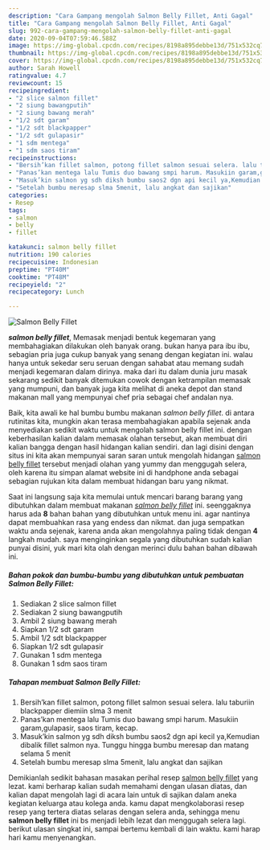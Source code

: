 ```yaml
---
description: "Cara Gampang mengolah Salmon Belly Fillet, Anti Gagal"
title: "Cara Gampang mengolah Salmon Belly Fillet, Anti Gagal"
slug: 992-cara-gampang-mengolah-salmon-belly-fillet-anti-gagal
date: 2020-09-04T07:59:46.588Z
image: https://img-global.cpcdn.com/recipes/8198a895debbe13d/751x532cq70/salmon-belly-fillet-foto-resep-utama.jpg
thumbnail: https://img-global.cpcdn.com/recipes/8198a895debbe13d/751x532cq70/salmon-belly-fillet-foto-resep-utama.jpg
cover: https://img-global.cpcdn.com/recipes/8198a895debbe13d/751x532cq70/salmon-belly-fillet-foto-resep-utama.jpg
author: Sarah Howell
ratingvalue: 4.7
reviewcount: 15
recipeingredient:
- "2 slice salmon fillet"
- "2 siung bawangputih"
- "2 siung bawang merah"
- "1/2 sdt garam"
- "1/2 sdt blackpapper"
- "1/2 sdt gulapasir"
- "1 sdm mentega"
- "1 sdm saos tiram"
recipeinstructions:
- "Bersih’kan fillet salmon, potong fillet salmon sesuai selera. lalu taburiin blackpapper diemiin slma 3 menit"
- "Panas’kan mentega lalu Tumis duo bawang smpi harum. Masukiin garam,gulapasir, saos tiram, kecap."
- "Masuk’kin salmon yg sdh diksh bumbu saos2 dgn api kecil ya,Kemudian dibalik fillet salmon nya. Tunggu hingga bumbu meresap dan matang selama 5 menit"
- "Setelah bumbu meresap slma 5menit, lalu angkat dan sajikan"
categories:
- Resep
tags:
- salmon
- belly
- fillet

katakunci: salmon belly fillet 
nutrition: 190 calories
recipecuisine: Indonesian
preptime: "PT40M"
cooktime: "PT48M"
recipeyield: "2"
recipecategory: Lunch

---
```



![Salmon Belly Fillet](https://img-global.cpcdn.com/recipes/8198a895debbe13d/751x532cq70/salmon-belly-fillet-foto-resep-utama.jpg)

<b><i>salmon belly fillet</i></b>, Memasak menjadi bentuk kegemaran yang membahagiakan dilakukan oleh banyak orang. bukan hanya para ibu ibu, sebagian pria juga cukup banyak yang senang dengan kegiatan ini. walau hanya untuk sekedar seru seruan dengan sahabat atau memang sudah menjadi kegemaran dalam dirinya. maka dari itu dalam dunia juru masak sekarang sedikit banyak ditemukan cowok dengan ketrampilan memasak yang mumpuni, dan banyak juga kita melihat di aneka depot dan stand makanan mall yang mempunyai chef pria sebagai chef andalan nya.

Baik, kita awali ke hal bumbu bumbu makanan <i>salmon belly fillet</i>. di antara rutinitas kita, mungkin akan terasa membahagiakan apabila sejenak anda menyediakan sedikit waktu untuk mengolah salmon belly fillet ini. dengan keberhasilan kalian dalam memasak olahan tersebut, akan membuat diri kalian bangga dengan hasil hidangan kalian sendiri. dan lagi disini dengan situs ini kita akan mempunyai saran saran untuk mengolah hidangan <u>salmon belly fillet</u> tersebut menjadi olahan yang yummy dan menggugah selera, oleh karena itu simpan alamat website ini di handphone anda sebagai sebagian rujukan kita dalam membuat hidangan baru yang nikmat.




Saat ini langsung saja kita memulai untuk mencari barang barang yang dibutuhkan dalam membuat makanan <u><i>salmon belly fillet</i></u> ini. seenggaknya harus ada <b>8</b> bahan bahan yang dibutuhkan untuk menu ini. agar nantinya dapat membuahkan rasa yang endess dan nikmat. dan juga sempatkan waktu anda sejenak, karena anda akan mengolahnya paling tidak dengan <b>4</b> langkah mudah. saya menginginkan segala yang dibutuhkan sudah kalian punyai disini, yuk mari kita olah dengan merinci dulu bahan bahan dibawah ini.

<!--inarticleads1-->

##### Bahan pokok dan bumbu-bumbu yang dibutuhkan untuk pembuatan Salmon Belly Fillet:

1. Sediakan 2 slice salmon fillet
1. Sediakan 2 siung bawangputih
1. Ambil 2 siung bawang merah
1. Siapkan 1/2 sdt garam
1. Ambil 1/2 sdt blackpapper
1. Siapkan 1/2 sdt gulapasir
1. Gunakan 1 sdm mentega
1. Gunakan 1 sdm saos tiram




<!--inarticleads2-->

##### Tahapan membuat Salmon Belly Fillet:

1. Bersih’kan fillet salmon, potong fillet salmon sesuai selera. lalu taburiin blackpapper diemiin slma 3 menit
1. Panas’kan mentega lalu Tumis duo bawang smpi harum. Masukiin garam,gulapasir, saos tiram, kecap.
1. Masuk’kin salmon yg sdh diksh bumbu saos2 dgn api kecil ya,Kemudian dibalik fillet salmon nya. Tunggu hingga bumbu meresap dan matang selama 5 menit
1. Setelah bumbu meresap slma 5menit, lalu angkat dan sajikan




Demikianlah sedikit bahasan masakan perihal resep <u>salmon belly fillet</u> yang lezat. kami berharap kalian sudah memahami dengan ulasan diatas, dan kalian dapat mengolah lagi di acara lain untuk di sajikan dalam aneka kegiatan keluarga atau kolega anda. kamu dapat mengkolaborasi resep resep yang tertera diatas selaras dengan selera anda, sehingga menu <b>salmon belly fillet</b> ini bs menjadi lebih lezat dan menggugah selera lagi. berikut ulasan singkat ini, sampai bertemu kembali di lain waktu. kami harap hari kamu menyenangkan.
